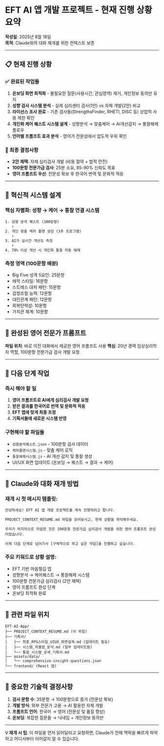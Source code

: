 # EFT AI 앱 개발 프로젝트 - 현재 진행 상황 요약

**작성일**: 2025년 8월 18일  
**목적**: Claude와의 대화 재개를 위한 컨텍스트 보존

---

## 📋 현재 진행 상황

### ✅ 완료된 작업들
1. **온보딩 화면 최적화** - 불필요한 질문(사용시간, 관심영역) 제거, 개인정보 동의만 유지
2. **성향 검사 시스템 분석** - 실제 심리센터 검사(1안) vs 자체 개발(2안) 비교
3. **라이선스 조사 완료** - 기존 검사들(StrengthsFinder, RHETI, DISC 등) 상업적 사용 제한 확인
4. **개인화 케어 퀘스트 시스템 설계** - 성향분석 → 맞춤케어 → AI개선감지 → 통찰해제 플로우
5. **언어별 프롬프트 효과 분석** - 영어가 전문성에서 압도적 우위 확인

### 🎯 최종 결정사항
- **2안 채택**: 자체 심리검사 개발 (비용 절약 + 법적 안전)
- **100문항 전문가급 검사**: 25분 소요, 85-90% 신뢰도 목표
- **영어 프롬프트 우선**: 전문성 확보 후 한국어 번역 및 문화적 적응

---

## 🔄 혁신적 시스템 설계

### **핵심 차별화: 성향 → 케어 → 통찰 연결 시스템**
```
1. 성향 분석 퀘스트 (100문항) 
   ↓
2. 개인 맞춤 케어 플랜 생성 (3주 프로그램)
   ↓  
3. AI가 실시간 개선도 측정
   ↓
4. 70% 이상 개선 시 개인화 통찰 자동 해제
```

### **측정 영역 (100문항 배분)**
- Big Five 성격 5요인: 25문항
- 애착 스타일: 16문항  
- 스트레스 대처 패턴: 15문항
- 감정조절 능력: 12문항
- 대인관계 패턴: 12문항
- 회복탄력성: 10문항
- 가치관 체계: 10문항

---

## 📝 완성된 영어 전문가 프롬프트

**파일 위치**: 바로 이전 대화에서 제공한 영어 프롬프트 사용
**핵심**: 20년 경력 임상심리학자 역할, 100문항 전문가급 검사 개발 요청

---

## 🎯 다음 단계 작업

### **즉시 해야 할 일**
1. **영어 프롬프트로 AI에게 심리검사 개발 요청**
2. **받은 결과를 한국어로 번역 및 문화적 적응**
3. **EFT 앱에 맞게 최종 조정**
4. **기획서들에 새로운 시스템 반영**

### **구현해야 할 파일들**
- `성향분석퀘스트.json` - 100문항 검사 데이터
- `케어플랜시스템.js` - 맞춤 케어 로직  
- `통찰해제시스템.js` - AI 개선 감지 및 통찰 생성
- UI/UX 화면 업데이트 (온보딩 → 퀘스트 → 결과 → 케어)

---

## 💬 Claude와 대화 재개 방법

### **재개 시 첫 메시지 템플릿**:
```
안녕하세요! EFT AI 앱 개발 프로젝트를 계속 진행하려고 합니다.

PROJECT_CONTEXT_RESUME.md 파일을 읽어보시고, 현재 상황을 파악해주세요.

우리가 마지막으로 작업한 것은 100문항 전문가급 심리검사 개발을 위한 영어 프롬프트 완성이었습니다. 

이제 다음 단계로 넘어가서 [구체적으로 하고 싶은 작업]을 진행하고 싶습니다.
```

### **주요 키워드로 상황 설명**:
- EFT 기반 마음챙김 앱
- 성향분석 → 케어퀘스트 → 통찰해제 시스템
- 100문항 전문가급 심리검사 (2안 채택)
- 영어 프롬프트 완성 단계
- 온보딩 최적화 완료

---

## 📁 관련 파일 위치

```
EFT-AI-App/
├── PROJECT_CONTEXT_RESUME.md (이 파일)
├── 기획서/
│   ├── 최종_RPG스타일_UIUX_화면설계.md (업데이트 필요)
│   ├── 시스템_차별점_분석.md (일부 업데이트됨)
│   └── 통찰_시스템_상세_기획서.md
├── assets/data/
│   └── comprehensive-insight-questions.json
└── frontend/ (React 앱)
```

---

## 🔧 중요한 기술적 결정사항

1. **검사 문항 수**: 35문항 → 100문항으로 증가 (전문성 확보)
2. **개발 방식**: 외부 전문가 고용 → AI 활용한 자체 개발
3. **프롬프트 언어**: 한국어 → 영어 (전문성 및 품질 향상)
4. **온보딩**: 복잡한 질문들 → 닉네임 + 개인정보 동의만

---

**💡 재개 시 팁**: 이 파일을 먼저 읽어달라고 요청하면, Claude가 전체 맥락을 빠르게 파악하고 어디서부터 이어갈지 알 수 있습니다.